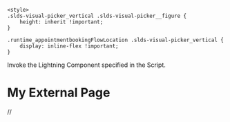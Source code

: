<html lang="en">
<head>
    <meta charset="utf-8" />
    <meta name="viewport" content="width=device-width, initial-scale=1" />
    <link rel="stylesheet" href="./custom.css">

    <style>
    .slds-visual-picker_vertical .slds-visual-picker__figure {
        height: inherit !important;
    }

    .runtime_appointmentbookingFlowLocation .slds-visual-picker_vertical {
        display: inline-flex !important;
    }
</style>
</head>
<body>
<div id="lexcontainer">
<p>Invoke the Lightning Component specified in the Script.</p>
</div>
<h1>My External Page</h1>
//<script src="https://apd.myportal.hap.org/lightning/lightning.out.js"></script>
<script>
$Lightning.use("runtime_appointmentbooking:lightningOutGuest",
    function() {                  // Callback once framework and app load
        $Lightning.createComponent(
            "lightning:flow",    // top-level component of your app
            { },    // attributes to set on the component when created
            "lexcontainer",    // the DOM location to insert the component
            function(component) {            // API name of the Flow
                component.startFlow("Inbound_New_Guest_Appointment_Custom");
            }
        );
    },    'https://apd.myportal.hap.org/'  // Site endpoint
);
</script>

</body>
</html>
